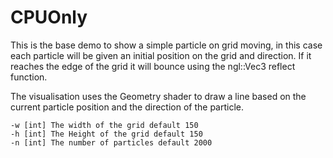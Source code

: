 # CPUOnly

This is the base demo to show a simple particle on grid moving, in this case each particle will be given an initial position on the grid and direction. If it reaches the edge of the grid it will bounce using the ngl::Vec3 reflect function.


The visualisation uses the Geometry shader to draw a line based on the current particle position and the direction of the particle.

```
-w [int] The width of the grid default 150
-h [int] The Height of the grid default 150
-n [int] The number of particles default 2000
```